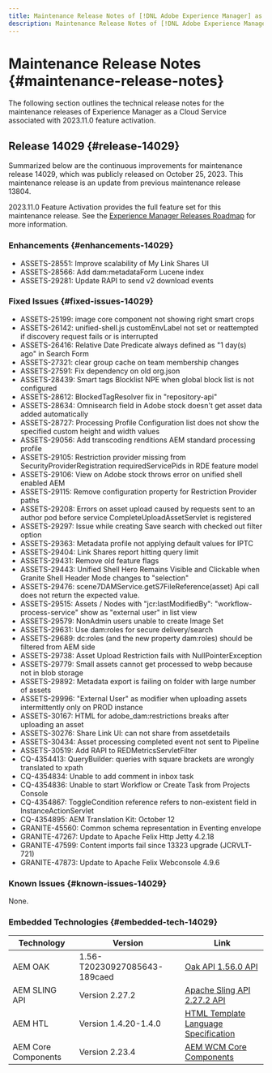 ```yaml
---
title: Maintenance Release Notes of [!DNL Adobe Experience Manager] as a Cloud Service associated with 2023.11.0 feature activation.
description: Maintenance Release Notes of [!DNL Adobe Experience Manager] as a Cloud Service associated with 2023.11.0 feature activation.
---
```

# Maintenance Release Notes {#maintenance-release-notes}

The following section outlines the technical release notes for the maintenance releases of Experience Manager as a Cloud Service associated with 2023.11.0 feature activation.

## Release 14029 {#release-14029}

Summarized below are the continuous improvements for maintenance release 14029, which was publicly released on October 25, 2023. This maintenance release is an update from previous maintenance release 13804.

2023.11.0 Feature Activation provides the full feature set for this maintenance release. See the [Experience Manager Releases Roadmap](https://experienceleague.adobe.com/docs/experience-manager-release-information/aem-release-updates/update-releases-roadmap.html) for more information.

### Enhancements {#enhancements-14029}

* ASSETS-28551: Improve scalability of My Link Shares UI
* ASSETS-28566: Add dam:metadataForm Lucene index
* ASSETS-29281: Update RAPI to send v2 download events

### Fixed Issues {#fixed-issues-14029}

* ASSETS-25199: image core component not showing right smart crops
* ASSETS-26142: unified-shell.js customEnvLabel not set or reattempted if discovery request fails or is interrupted
* ASSETS-26416: Relative Date Predicate always defined as "1 day(s) ago" in Search Form
* ASSETS-27321: clear group cache on team membership changes
* ASSETS-27591: Fix dependency on old org.json
* ASSETS-28439: Smart tags Blocklist NPE when global block list is not configured
* ASSETS-28612: BlockedTagResolver fix in "repository-api"
* ASSETS-28634: Omnisearch field in Adobe stock doesn't get asset data added automatically
* ASSETS-28727: Processing Profile Configuration list does not show the specified custom height and width values
* ASSETS-29056: Add transcoding renditions AEM standard processing profile
* ASSETS-29105: Restriction provider missing from SecurityProviderRegistration requiredServicePids in RDE feature model
* ASSETS-29106: View on Adobe stock throws error on unified shell enabled AEM
* ASSETS-29115: Remove configuration property for Restriction Provider paths
* ASSETS-29208: Errors on asset upload caused by requests sent to an author pod before service CompleteUploadAssetServlet is registered
* ASSETS-29297: Issue while creating Save search with checked out filter option
* ASSETS-29363: Metadata profile not applying default values for IPTC
* ASSETS-29404: Link Shares report hitting query limit
* ASSETS-29431: Remove old feature flags
* ASSETS-29443: Unified Shell Hero Remains Visible and Clickable when Granite Shell Header Mode changes to "selection"
* ASSETS-29476: scene7DAMService.getS7FileReference(asset) Api call does not return the expected value. 
* ASSETS-29515: Assets / Nodes with "jcr:lastModifiedBy": "workflow-process-service" show as "external user" in list view
* ASSETS-29579: NonAdmin users unable to create Image Set
* ASSETS-29631: Use dam:roles for secure delivery/search
* ASSETS-29689: dc:roles (and the new property dam:roles) should be filtered from AEM side
* ASSETS-29738: Asset Upload Restriction fails with NullPointerException
* ASSETS-29779: Small assets cannot get processed to webp because not in blob storage
* ASSETS-29892: Metadata export is failing on folder with large number of assets
* ASSETS-29996: "External User" as modifier when uploading assets intermittently only on PROD instance
* ASSETS-30167: HTML for adobe_dam:restrictions breaks after uploading an asset
* ASSETS-30276: Share Link UI: can not share from assetdetails
* ASSETS-30434: Asset processing completed event not sent to Pipeline
* ASSETS-30519: Add RAPI to REDMetricsServletFilter
* CQ-4354413: QueryBuilder: queries with square brackets are wrongly translated to xpath
* CQ-4354834: Unable to add comment in inbox task
* CQ-4354836: Unable to start Workflow or Create Task from Projects Console
* CQ-4354867: ToggleCondition reference refers to non-existent field in InstanceActionServlet
* CQ-4354895: AEM Translation Kit: October 12
* GRANITE-45560: Common schema representation in Eventing envelope
* GRANITE-47267: Update to Apache Felix Http Jetty 4.2.18
* GRANITE-47599: Content imports fail since 13323 upgrade (JCRVLT-721)
* GRANITE-47873: Update to Apache Felix Webconsole 4.9.6

### Known Issues {#known-issues-14029}

None.

### Embedded Technologies {#embedded-tech-14029}

|Technology|Version|Link|
|---|---|---|
|AEM OAK |1.56-T20230927085643-189caed|[Oak API 1.56.0 API](https://www.javadoc.io/doc/org.apache.jackrabbit/oak-api/1.56.0/index.html)| 
|AEM SLING API |Version 2.27.2 |[Apache Sling API 2.27.2 API](https://www.javadoc.io/doc/org.apache.sling/org.apache.sling.api/latest/index.html)|
|AEM HTL|Version 1.4.20-1.4.0 |[HTML Template Language Specification](https://github.com/adobe/htl-spec)|
|AEM Core Components|Version 2.23.4|[AEM WCM Core Components](https://github.com/adobe/aem-core-wcm-components)|
